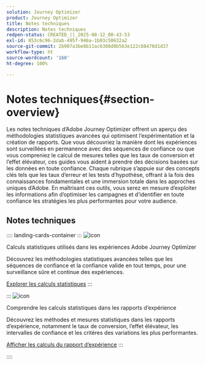 ```yaml
---
solution: Journey Optimizer
product: Journey Optimizer
title: Notes techniques
description: Notes techniques
redpen-status: CREATED_||_2025-08-12_00-43-53
exl-id: 853c6c96-2dab-495f-946a-1b03c50632a2
source-git-commit: 2b907a3be8b11ac6308d0b563e122c88478d1d37
workflow-type: ht
source-wordcount: '160'
ht-degree: 100%

---
```


# Notes techniques{#section-overview}

Les notes techniques d’Adobe Journey Optimizer offrent un aperçu des méthodologies statistiques avancées qui optimisent l’expérimentation et la création de rapports. Que vous découvriez la manière dont les expériences sont surveillées en permanence avec des séquences de confiance ou que vous compreniez le calcul de mesures telles que les taux de conversion et l’effet élévateur, ces guides vous aident à prendre des décisions basées sur les données en toute confiance. Chaque rubrique s’appuie sur des concepts clés tels que les taux d’erreur et les tests d’hypothèse, offrant à la fois des connaissances fondamentales et une immersion totale dans les approches uniques d’Adobe. En maîtrisant ces outils, vous serez en mesure d’exploiter les informations afin d’optimiser les campagnes et d’identifier en toute confiance les stratégies les plus performantes pour votre audience.

## Notes techniques

:::: landing-cards-container
:::
![icon](https://cdn.experienceleague.adobe.com/icons/book.svg?lang=fr)

Calculs statistiques utilisés dans les expériences Adobe Journey Optimizer

Découvrez les méthodologies statistiques avancées telles que les séquences de confiance et la confiance valide en tout temps, pour une surveillance sûre et continue des expériences.

[Explorer les calculs statistiques](../using/content-management/experiment-calculations.md)
:::

:::
![icon](https://cdn.experienceleague.adobe.com/icons/chart-line.svg?lang=fr)

Comprendre les calculs statistiques dans les rapports d’expérience

Découvrez les méthodes et mesures statistiques dans les rapports d’expérience, notamment le taux de conversion, l’effet élévateur, les intervalles de confiance et les critères des variations les plus performantes.

[Afficher les calculs du rapport d’expérience](../using/content-management/experiment-report-calculations.md)
:::

::::
